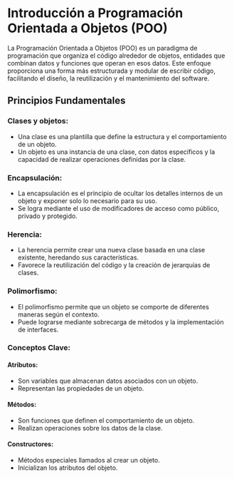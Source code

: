 # Introducción a Programación Orientada a Objetos (POO)

La Programación Orientada a Objetos (POO) es un paradigma de programación que organiza el código alrededor de objetos, entidades que combinan datos y funciones que operan en esos datos. Este enfoque proporciona una forma más estructurada y modular de escribir código, facilitando el diseño, la reutilización y el mantenimiento del software.

## Principios Fundamentales

### Clases y objetos:
- Una clase es una plantilla que define la estructura y el comportamiento de un objeto.
- Un objeto es una instancia de una clase, con datos específicos y la capacidad de realizar operaciones definidas por la clase.

### Encapsulación:
- La encapsulación es el principio de ocultar los detalles internos de un objeto y exponer solo lo necesario para su uso.
- Se logra mediante el uso de modificadores de acceso como público, privado y protegido.

### Herencia:
- La herencia permite crear una nueva clase basada en una clase existente, heredando sus características.
- Favorece la reutilización del código y la creación de jerarquías de clases.

### Polimorfismo:
- El polimorfismo permite que un objeto se comporte de diferentes maneras según el contexto.
- Puede lograrse mediante sobrecarga de métodos y la implementación de interfaces.

### Conceptos Clave:

#### Atributos:
- Son variables que almacenan datos asociados con un objeto.
- Representan las propiedades de un objeto.

#### Métodos:
- Son funciones que definen el comportamiento de un objeto.
- Realizan operaciones sobre los datos de la clase.

#### Constructores:
- Métodos especiales llamados al crear un objeto.
- Inicializan los atributos del objeto.
